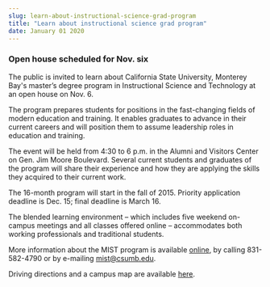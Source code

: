 ```yaml
---
slug: learn-about-instructional-science-grad-program
title: "Learn about instructional science grad program"
date: January 01 2020
---
```


<h3>Open house scheduled for Nov. six</h3><p>The public is invited to learn about California State University, Monterey Bay's master’s degree program in Instructional Science and Technology at an open house on Nov. 6.
</p><p>The program prepares students for positions in the fast&#45;changing fields of modern education and training. It enables graduates to advance in their current careers and will position them to assume leadership roles in education and training.
</p><p>The event will be held from 4:30 to 6 p.m. in the Alumni and Visitors Center on Gen. Jim Moore Boulevard. Several current students and graduates of the program will share their experience and how they are applying the skills they acquired to their current work.
</p><p>The 16&#45;month program will start in the fall of 2015. Priority application deadline is Dec. 15; final deadline is March 16.
</p><p>The blended learning environment – which includes five weekend on&#45;campus meetings and all classes offered online – accommodates both working professionals and traditional students.
</p><p>More information about the MIST program is available <a href="http://itcd.csumb.edu/mist">online</a>, by calling 831&#45;582&#45;4790 or by e&#45;mailing <a href="m&#97;&#105;&#108;&#116;&#111;&#x3a;&#x6d;&#x69;&#x73;&#x74;&#x40;c&#115;&#117;&#109;&#98;&#46;&#101;&#x64;&#x75;">mist@csumb.edu</a>.
</p><p>Driving directions and a campus map are available <a href="http://csumb.edu/maps">here</a>.
</p>
